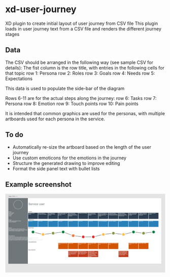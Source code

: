 # xd-user-journey
XD plugin to create initial layout of user journey from CSV file
This plugin loads in user journey text from a CSV file and renders the different journey stages

## Data
The CSV should be arranged in the following way (see sample CSV for details):
The fist column is the row title, with entries in the following cells for that topic
row 1: Persona
row 2: Roles
row 3: Goals
row 4: Needs
row 5: Expectations

This data is used to populate the side-bar of the diagram

Rows 6-11 are for the actual steps along the journey:
row 6: Tasks
row 7: Persona
row 8: Emotion
row 9: Touch points
row 10: Pain points

It is intended that common graphics are used for the personas, with multiple artboards used for each persona in the service.

## To do
* Automatically re-size the artboard based on the length of the user journey
* Use custom emoticons for the emotions in the journey
* Structure the generated drawing to improve editing
* Format the side panel text with bullet lists

## Example screenshot
![User Journey Screenshot](screenshot.png)

